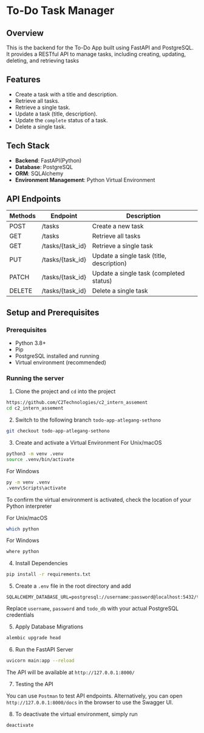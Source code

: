 # To-Do Task Manager

## Overview 

This is the backend for the To-Do App built using FastAPI and PostgreSQL. It provides a RESTful API to manage tasks, including creating, updating, deleting, and retrieving tasks

## Features

- Create a task with a title and description.
- Retrieve all tasks.
- Retrieve a single task.
- Update a task (title, description).
- Update the `complete` status of a task.
- Delete a single task.

## Tech Stack

- **Backend**: FastAPI(Python)
- **Database**: PostgreSQL
- **ORM**: SQLAlchemy
- **Environment Management**: Python Virtual Environment

## API Endpoints

| Methods    | Endpoint         | Description
|------------|------------------|--------------------------
| POST       | /tasks           | Create a new task
| GET        | /tasks           | Retrieve all tasks
| GET        | /tasks/{task_id} | Retrieve a single task
| PUT        | /tasks/{task_id} | Update a single task (title, description)
| PATCH      | /tasks/{task_id} | Update a single task (completed status)
| DELETE     | /tasks/{task_id} | Delete a single task

## Setup and Prerequisites

### Prerequisites

- Python 3.8+
- Pip 
- PostgreSQL installed and running
- Virtual environment (recommended)

### Running the server

1. Clone the project and `cd` into the project

```bash
https://github.com/C2Technologies/c2_intern_assement
cd c2_intern_assement
```

2. Switch to the following branch `todo-app-atlegang-sethono`
```bash
git checkout todo-app-atlegang-sethono
```

3. Create and activate a Virtual Environment
For Unix/macOS
```bash
python3 -m venv .venv
source .venv/bin/activate
```

For Windows
```bash
py -m venv .venv
.venv\Scripts\activate
```

To confirm the virtual environment is activated, check the location of your Python interpreter

For Unix/macOS
```bash
which python
```

For Windows
```bash
where python
```

4. Install Dependencies

```bash
pip install -r requirements.txt
```

5. Create a `.env` file in the root directory and add
```
SQLALCHEMY_DATABASE_URL=postgresql://username:password@localhost:5432/todo_db
```
Replace `username`, `password` and `todo_db` with your actual PostgreSQL credentials

5. Apply Database Migrations 

```bash
alembic upgrade head
```

6. Run the FastAPI Server
```bash
uvicorn main:app --reload
```

The API will be available at `http://127.0.0.1:8000/`

7. Testing the API

You can use `Postman` to test API endpoints. Alternatively, you can open `http://127.0.0.1:8000/docs` in the browser to use the Swagger UI.

8. To deactivate the virtual environment, simply run
```bash
deactivate
```